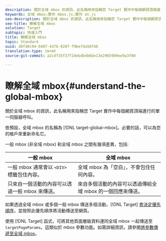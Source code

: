 ```yaml
---
description: 關於全域 mbox 的資訊，此名稱用來指稱您 Target 實作中每個網頁頂端進行的單一伺服器呼叫。
keywords: 全域 mbox;實作 mbox.js;實作 at.js
seo-description: 關於全域 mbox 的資訊，此名稱用來指稱您 Target 實作中每個網頁頂端進行的單一伺服器呼叫。
seo-title: 瞭解全域 mbox
solution: Target
subtopic: 快速入門
title: 瞭解全域 mbox
topic: Standard
uuid: d8f48c94-6487-437b-828f-f9be7da58f48
translation-type: tm+mt
source-git-commit: a2cdf35f37f2debdb4b6be13e2965989ee9a3f00

---
```



# 瞭解全域 mbox{#understand-the-global-mbox}

關於全域 mbox 的資訊，此名稱用來指稱您 Target 實作中每個網頁頂端進行的單一伺服器呼叫。

依預設，全域 mbox 的名稱為 [!DNL target-global-mbox]。必要的話，可以為您的帳戶來重新命名它。

一般 mbox (非全域 mbox) 和全域 mbox 之間有幾項差異，包括:

| 一般 mbox | 全域 mbox |
|--- |--- |
| 一般 mbox 通常會以 `<DIV>` 標籤包住內容。 | 全域 mbox 為「空白」，不會包住任何內容。 |
| 只來自一個活動的內容可以透過一般 mbox 來傳送。 | 來自多個活動的內容可以透過傳給全域 mbox 的一個回應來傳送。 |

如果透過全域 mbox 或多個一般 mbox 傳送多個活動，[!DNL Target] [會決定優先順序](../../../../c-activities/priority.md#concept_1780C11FEA57440499F0047DD6900E0F)，並按照此優先順序將活動傳送至網頁。

使用 [!DNL Target] 函式，可將其他頁面層級資料連同全域 mbox 一起傳送至 `targetPageParams`。這類似於 mbox 參數功能。如需詳細資訊，請參閱[將參數傳遞至全域 mbox](../../../../c-implementing-target/c-implementing-target-for-client-side-web/t-mbox-download/c-understanding-global-mbox/pass-parameters-to-global-mbox.md#concept_33362A04146C4E3C8E7089B65F38B5E5)。
